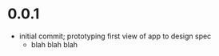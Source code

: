

<a name="0.0.1"></a>
# 0.0.1
* initial commit; prototyping first view of app to design spec
  * blah blah blah


